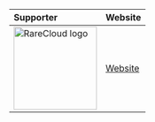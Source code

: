 | Supporter                                                              | Website                       |
| :--------------------------------------------------------------------- | :---------------------------- |
| <img src="https://rarecloud.io/rarecloud.png" alt="RareCloud logo" width="150"> | [Website](https://rarecloud.io/) |